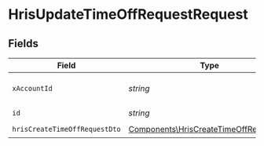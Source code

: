 # HrisUpdateTimeOffRequestRequest


## Fields

| Field                                                                                            | Type                                                                                             | Required                                                                                         | Description                                                                                      |
| ------------------------------------------------------------------------------------------------ | ------------------------------------------------------------------------------------------------ | ------------------------------------------------------------------------------------------------ | ------------------------------------------------------------------------------------------------ |
| `xAccountId`                                                                                     | *string*                                                                                         | :heavy_check_mark:                                                                               | The account identifier                                                                           |
| `id`                                                                                             | *string*                                                                                         | :heavy_check_mark:                                                                               | N/A                                                                                              |
| `hrisCreateTimeOffRequestDto`                                                                    | [Components\HrisCreateTimeOffRequestDto](../../Models/Components/HrisCreateTimeOffRequestDto.md) | :heavy_check_mark:                                                                               | N/A                                                                                              |